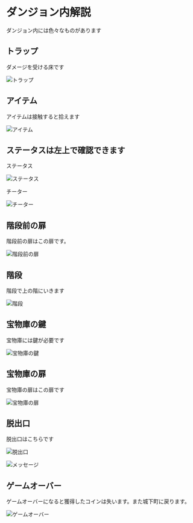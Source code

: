 # ダンジョン内解説

ダンジョン内には色々なものがあります

## トラップ

ダメージを受ける床です

![トラップ](../imgs/dungeon/trap.png)

## アイテム

アイテムは接触すると拾えます

![アイテム](../imgs/dungeon/item.png)

## ステータスは左上で確認できます

ステータス

![ステータス](../imgs/dungeon/status.png)

チーター

![チーター](../imgs/dungeon/cheeter.png)

## 階段前の扉

階段前の扉はこの扉です。

![階段前の扉](../imgs/dungeon/door.png)

## 階段

階段で上の階にいきます

![階段](../imgs/dungeon/steps.png)

## 宝物庫の鍵

宝物庫には鍵が必要です

![宝物庫の鍵](../imgs/dungeon/treasure_key.png)

## 宝物庫の扉

宝物庫の扉はこの扉です

![宝物庫の扉](../imgs/dungeon/treasure_house.png)

## 脱出口

脱出口はこちらです

![脱出口](../imgs/dungeon/exit.png)

![メッセージ](../imgs/dungeon/exit_2.png)

## ゲームオーバー

ゲームオーバーになると獲得したコインは失います。また城下町に戻ります。

![ゲームオーバー](../imgs/dungeon/game_over.png)